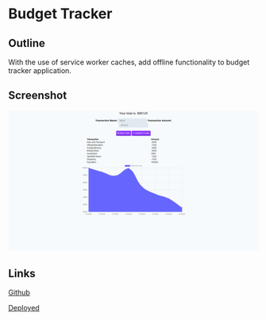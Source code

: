 # Budget Tracker

## Outline

With the use of service worker caches, add offline functionality to budget tracker application.

## Screenshot

![Output](./public/icons/img1.png)

## Links

[Github](https://github.com/steffijerome0809/Budget-Tracker)

[Deployed](https://quiet-everglades-13615.herokuapp.com/)
